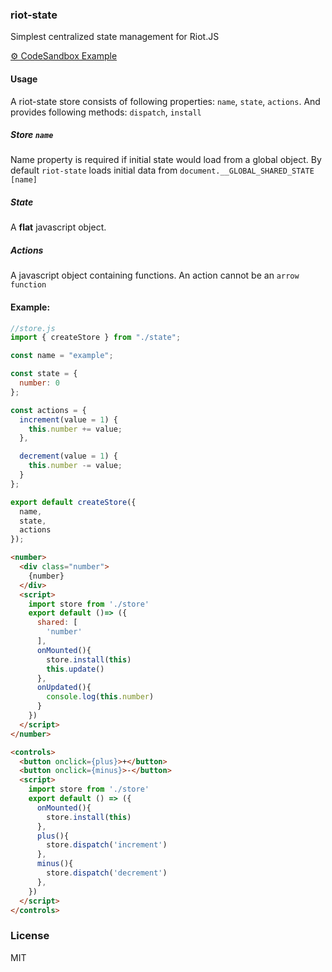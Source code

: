 ### riot-state

Simplest centralized state management for Riot.JS

[⚙ CodeSandbox Example](https://codesandbox.io/s/goofy-satoshi-dbul6)


#### Usage

A riot-state store consists of following properties: `name`, `state`, `actions`. And provides following methods: `dispatch`, `install`

##### Store `name`
Name property is required if initial state would load from a global object.
By default `riot-state` loads initial data from `document.__GLOBAL_SHARED_STATE [name]`

##### State
A **flat** javascript object.

##### Actions
A javascript object containing functions. An action cannot be an `arrow function`



#### Example:

```javascript
//store.js
import { createStore } from "./state";

const name = "example";

const state = {
  number: 0
};

const actions = {
  increment(value = 1) {
    this.number += value;
  },

  decrement(value = 1) {
    this.number -= value;
  }
};

export default createStore({
  name,
  state,
  actions
});

```

```html
<number>
  <div class="number">
    {number}
  </div>
  <script>
    import store from './store'
    export default ()=> ({
      shared: [
        'number'
      ],
      onMounted(){
        store.install(this)
        this.update()
      },
      onUpdated(){
        console.log(this.number)
      }
    })
  </script>
</number>
```

```html
<controls>
  <button onclick={plus}>+</button>
  <button onclick={minus}>-</button>
  <script>
    import store from './store'
    export default () => ({
      onMounted(){
        store.install(this)
      },
      plus(){
        store.dispatch('increment')
      },
      minus(){
        store.dispatch('decrement')
      },
    })
  </script>
</controls>
```

### License

MIT